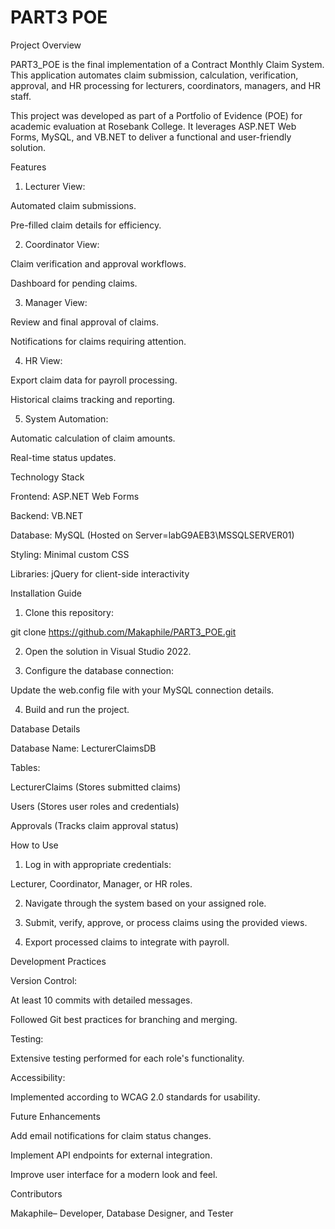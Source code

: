# PART3 POE

Project Overview

PART3_POE is the final implementation of a Contract Monthly Claim System. This application automates claim submission, calculation, verification, approval, and HR processing for lecturers, coordinators, managers, and HR staff.

This project was developed as part of a Portfolio of Evidence (POE) for academic evaluation at Rosebank College. It leverages ASP.NET Web Forms, MySQL, and VB.NET to deliver a functional and user-friendly solution.

Features

1. Lecturer View:

Automated claim submissions.

Pre-filled claim details for efficiency.



2. Coordinator View:

Claim verification and approval workflows.

Dashboard for pending claims.



3. Manager View:

Review and final approval of claims.

Notifications for claims requiring attention.



4. HR View:

Export claim data for payroll processing.

Historical claims tracking and reporting.



5. System Automation:

Automatic calculation of claim amounts.

Real-time status updates.




Technology Stack

Frontend: ASP.NET Web Forms

Backend: VB.NET

Database: MySQL (Hosted on Server=labG9AEB3\MSSQLSERVER01)

Styling: Minimal custom CSS

Libraries: jQuery for client-side interactivity


Installation Guide

1. Clone this repository:

git clone https://github.com/Makaphile/PART3_POE.git


2. Open the solution in Visual Studio 2022.


3. Configure the database connection:

Update the web.config file with your MySQL connection details.



4. Build and run the project.



Database Details

Database Name: LecturerClaimsDB

Tables:

LecturerClaims (Stores submitted claims)

Users (Stores user roles and credentials)

Approvals (Tracks claim approval status)


How to Use

1. Log in with appropriate credentials:

Lecturer, Coordinator, Manager, or HR roles.



2. Navigate through the system based on your assigned role.


3. Submit, verify, approve, or process claims using the provided views.


4. Export processed claims to integrate with payroll.

Development Practices

Version Control:

At least 10 commits with detailed messages.

Followed Git best practices for branching and merging.


Testing:

Extensive testing performed for each role's functionality.


Accessibility:

Implemented according to WCAG 2.0 standards for usability.


Future Enhancements

Add email notifications for claim status changes.

Implement API endpoints for external integration.

Improve user interface for a modern look and feel.


Contributors

Makaphile– Developer, Database Designer, and Tester
